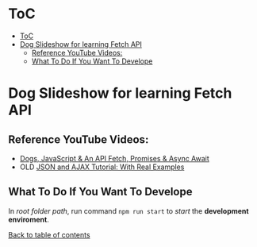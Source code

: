 # ToC

- [ToC](#toc)
- [Dog Slideshow for learning Fetch API](#dog-slideshow-for-learning-fetch-api)
  - [Reference YouTube Videos:](#reference-youtube-videos)
  - [What To Do If You Want To Develope](#what-to-do-if-you-want-to-develope)

# Dog Slideshow for learning Fetch API

## Reference YouTube Videos:

-   [Dogs, JavaScript & An API Fetch, Promises & Async Await](https://youtu.be/AVmGmLFcukM)
-   OLD [JSON and AJAX Tutorial: With Real Examples](https://youtu.be/rJesac0_Ftw)

## What To Do If You Want To Develope

In _root folder path_, run command `npm run start` to _start_ the **development enviroment**.

[Back to table of contents](#toc)
